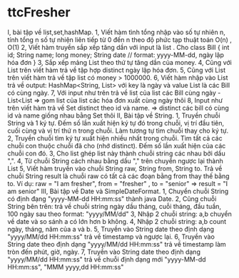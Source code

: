 # ttcFresher
I, bài tập về list,set,hashMap.
1, Viết hàm tình tổng nhập vào số tự nhiên n, tính tổng n số tự nhiện liên tiếp từ 0 đến n theo độ phức tạp thuật toán O(n) , O(1)
2, Viết hàm truyền sắp xếp tăng dần với input là list<int> . 
Cho class
Bill {
    int id;
    String name;
    long money;
    String date // format: yyyy-MM-dd, ngày lập hóa đơn 
}
3, Sắp xếp mảng List<Bill> theo thứ tự tăng dần của money. 
4, Cũng với List<Bill> trên viết hàm trả về tập hợp distinct ngày lập hóa đơn.
5, Cũng với List<Bill> trên viết hàm trả về tập list<Bill> có money > 1000000.
6, Viết hàm nhập vào List<Bill> trả về output: HashMap<String, List<Bill>> với key là ngày và value List<Bill> là các Bill có cùng ngày.
7, Với input như trên trả về list của list các Bill cùng ngày - List<List<Bill> => gom list của list các hóa đơn xuất cùng ngày thôi 
8, Input như trên viết hàm trả về Set<Bill> distinct theo id và name. => distinct các bill có cùng id và name giống nhau bằng Set thôi 
II, Bài tập về String. 
1, Truyền chuỗi String và 1 ký tự. Đếm số lần xuất hiện ký tự đó trong chuỗi, vị trí đầu tiên, cuối cùng và vị trí thứ n trong chuỗi. 
Làm tương tự tìm chuỗi thay cho ký tự. 
2, Truyền chuỗi tìm ký tự xuất hiện nhiều nhất trong chuỗi. Tìm tất cả các chuỗi con thuộc chuỗi đã cho (nhớ distinct). Đếm số lần xuất hiện của các chuỗi con đó.
3, Cho list<String> ghép list này thành chuỗi string các nhau bởi dấu ",". 
4, Từ chuỗi String cách nhau bằng dấu "," trên chuyển ngược lại thành List<String> 
5, Viết hàm truyền vào chuỗi String raw, String from, String to. Trả về chuỗi String result là chuỗi raw có tất cả các đoạn bằng from thay thế bằng to.
Ví dụ: raw = "I am fresher", from = "fresher" , to = "senior" => result = "I am senior"
III, Bài tập về Date và SimpleDateFormat.
1, Chuyển chuỗi String có định đạng "yyyy-MM-dd HH:mm:ss" thành java Date. 
2, Cũng chuỗi String bên trên: trả về chuỗi string ngày dầu tháng, cuỗi tháng, đầu tuần, 100 ngày sau theo format: "yyyy/MM/dd"
3, Nhập 2 chuỗi string: a,b chuyển về date và so sánh a có lớn hơn b không. 
4, Nhập 2 chuỗi string: a,b count ngày, tháng, năm của a và b. 
5, Truyền vào String date theo định dạng "yyyy/MM/dd HH:mm:ss" trả về timestamp và ngược lại. 
6, Truyền vào String date theo định dạng "yyyy/MM/dd HH:mm:ss" trả về timestamp làm tròn đến phút, giờ, ngày.
7, Truyền vào String date theo định dạng "yyyy/MM/dd HH:mm:ss" trả về chuỗi định dạng mới "yyyy-MM-dd HH:mm:ss", "MMM yyyy,dd HH:mm:ss"
